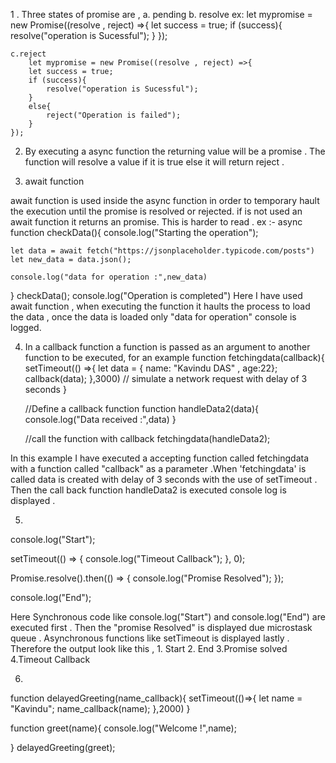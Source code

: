 1 . Three states of promise are ,
     a. pending
     b. resolve
        ex: let mypromise = new Promise((resolve , reject) =>{
            let success = true;
            if (success){
                resolve("operation is Sucessful");
            }
            });

    c.reject
        let mypromise = new Promise((resolve , reject) =>{
        let success = true;
        if (success){
            resolve("operation is Sucessful");
        }
        else{
            reject("Operation is failed");
        }
    });

2. By executing  a async function the returning value will be a promise . The function will resolve a value if it is true else it will return reject . 

3. await function 

await function is used inside the async function in order to temporary hault the execution until the promise is resolved or rejected. if  is not used an await function it returns an promise. This is harder to read .
ex :-
    async function checkData(){
    console.log("Starting the operation");

    let data = await fetch("https://jsonplaceholder.typicode.com/posts")
    let new_data = data.json();

    console.log("data for operation :",new_data)

}
checkData();
console.log("Operation is completed")
Here I have used await function , when executing the function it haults the process to load the data , once the data is loaded only "data for operation" console is logged.

4. In  a callback function a function is passed as an argument to another function to be executed, for an example 
    function fetchingdata(callback){
    setTimeout(() =>{
        let data = { name: "Kavindu DAS" , age:22};
        callback(data);
    },3000) // simulate a network request with delay of 3 seconds
    }

    //Define a callback function
    function handleData2(data){
        console.log("Data received :",data)
    }

    //call the function with callback
    fetchingdata(handleData2);


In this example I have executed a accepting  function called  fetchingdata with a function called "callback" as a parameter .When 'fetchingdata' is called data is created with delay of 3 seconds with the use of setTimeout . Then the call back function  handleData2 is executed console log is displayed . 

5.   

console.log("Start");

setTimeout(() => {
    console.log("Timeout Callback");
}, 0);

Promise.resolve().then(() => {
    console.log("Promise Resolved");
});

console.log("End");

Here Synchronous code like  console.log("Start") and console.log("End") are executed first . Then the  "promise Resolved" is displayed due microstask queue . Asynchronous functions like setTimeout is displayed lastly .
Therefore the output look like this ,
            1. Start
            2. End
            3.Promise solved
            4.Timeout Callback

6. 
 function delayedGreeting(name_callback){
    setTimeout(()=>{
        let name = "Kavindu";
        name_callback(name);
    },2000)
}

function greet(name){
    console.log("Welcome !",name);

}
delayedGreeting(greet);



